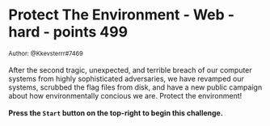 # Protect The Environment - Web - hard - points 499


 <small>Author: @Kkevsterrr#7469</small><br><br>After the second tragic, unexpected, and terrible breach of our computer systems from highly sophisticated adversaries, we have revamped our systems, scrubbed the flag files from disk, and have a new public campaign about how environmentally concious we are. Protect the environment!  <br> <br> <b>Press the <code>Start</code> button on the top-right to begin this challenge.</b>

